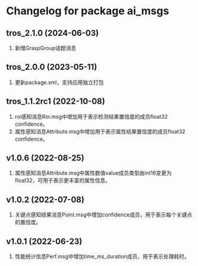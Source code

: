 # Changelog for package ai_msgs

tros_2.1.0 (2024-06-03)
------------------
1. 新增GraspGroup话题消息

tros_2.0.0 (2023-05-11)
------------------
1. 更新package.xml，支持应用独立打包

tros_1.1.2rc1 (2022-10-08)
------------------
1. roi感知消息Roi.msg中增加用于表示检测结果置信度的成员float32 confidence。
2. 属性感知消息Attribute.msg中增加用于表示属性结果置信度的成员float32 confidence。

v1.0.6 (2022-08-25)
------------------
1. 属性感知消息Attribute.msg中属性数值value成员类型由int16变更为float32，可用于表示更丰富的属性信息。

v1.0.2 (2022-07-08)
------------------
1. 关键点感知结果消息Point.msg中增加confidence成员，用于表示每个关键点的置信度。

v1.0.1 (2022-06-23)
------------------
1. 性能统计信息Perf.msg中增加time_ms_duration成员，用于表示处理耗时。

